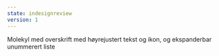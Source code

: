 ```yaml
---
state: indesignreview
version: 1
---
```

Molekyl med overskrift med høyrejustert tekst og ikon, og ekspanderbar unummerert liste